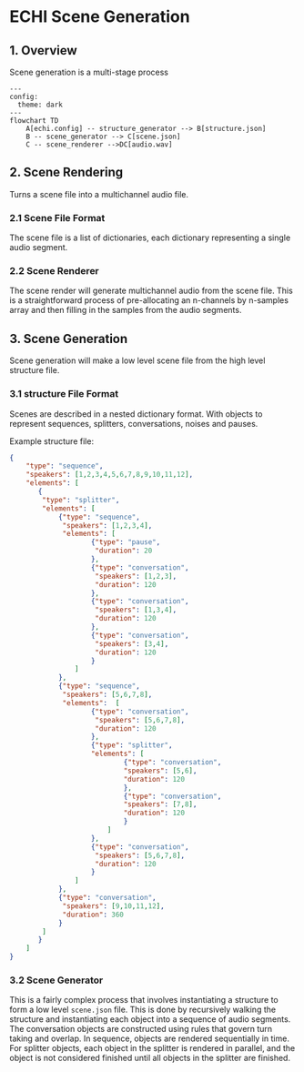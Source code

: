 # ECHI Scene Generation

## 1. Overview

Scene generation is a multi-stage process

```mermaid
---
config:
  theme: dark
---
flowchart TD
    A[echi.config] -- structure_generator --> B[structure.json]
    B -- scene_generator --> C[scene.json]
    C -- scene_renderer -->DC[audio.wav]
```

## 2. Scene Rendering

Turns a scene file into a multichannel audio file.

### 2.1 Scene File Format

The scene file is a list of dictionaries, each dictionary representing a single audio segment.

### 2.2 Scene Renderer

The scene render will generate multichannel audio from the scene file. This is a straightforward process of pre-allocating an n-channels by n-samples array and then filling in the samples from the audio segments.

## 3. Scene Generation

Scene generation will make a low level scene file from the high level structure file.

### 3.1 structure File Format

Scenes are described in a nested dictionary format. With objects to represent sequences, splitters, conversations, noises and pauses.

Example structure file:

```json
{
    "type": "sequence",
    "speakers": [1,2,3,4,5,6,7,8,9,10,11,12],
    "elements": [
       {
        "type": "splitter",
        "elements": [
            {"type": "sequence",
             "speakers": [1,2,3,4],
             "elements": [
                    {"type": "pause",
                     "duration": 20
                    },
                    {"type": "conversation",
                     "speakers": [1,2,3],
                     "duration": 120
                    },
                    {"type": "conversation",
                     "speakers": [1,3,4],
                     "duration": 120
                    },
                    {"type": "conversation",
                     "speakers": [3,4],
                     "duration": 120
                    }
                ]
            },
            {"type": "sequence",
             "speakers": [5,6,7,8],
             "elements":  [
                    {"type": "conversation",
                     "speakers": [5,6,7,8],
                     "duration": 120
                    },
                    {"type": "splitter",
                    "elements": [
                            {"type": "conversation",
                            "speakers": [5,6],
                            "duration": 120
                            },
                            {"type": "conversation",
                            "speakers": [7,8],
                            "duration": 120
                            }
                        ]
                    },
                    {"type": "conversation",
                     "speakers": [5,6,7,8],
                     "duration": 120
                    }
                ]
            },
            {"type": "conversation",
             "speakers": [9,10,11,12],
             "duration": 360
            }
        ]
       }
    ]
}
```

### 3.2 Scene Generator

This is a fairly complex process that involves instantiating a structure to form a low level `scene.json` file. This is done by recursively walking the structure and instantiating each object into a sequence of audio segments. The conversation objects are constructed using rules that govern turn taking and overlap. In sequence, objects are rendered sequentially in time. For splitter objects, each object in the splitter is rendered in parallel, and the object is not considered finished until all objects in the splitter are finished.
